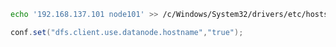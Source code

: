 ```bash
echo '192.168.137.101 node101' >> /c/Windows/System32/drivers/etc/hosts
```

```java
conf.set("dfs.client.use.datanode.hostname","true");
```
